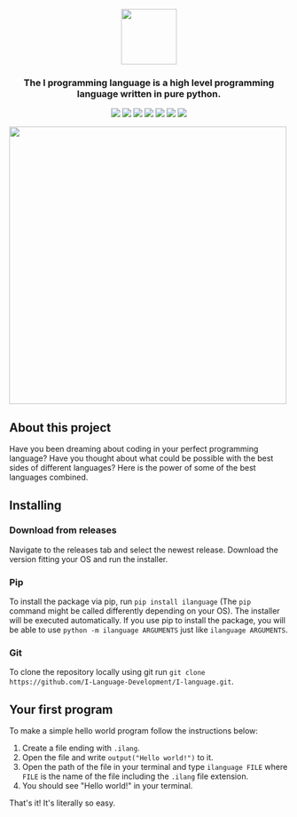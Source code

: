 <p align="center">
    <img src="https://github.com/I-Language-Development/I-language/blob/main/.github/logo-with-text.png" height="100px">
</p>
<h3 align="center">
    The I programming language is a high level programming language written in pure python.
</h3>
<p align="center">
    <img src="https://www.codefactor.io/repository/github/i-language-development/i-language/badge">
    <img src="https://github.com/I-Language-Development/I-language/actions/workflows/pylint.yml/badge.svg">
    <img src="https://github.com/I-Language-Development/I-language/actions/workflows/ruff.yml/badge.svg">
    <img src="https://github.com/I-Language-Development/I-language/actions/workflows/bandit.yml/badge.svg">
    <img src="https://github.com/I-Language-Development/I-language/actions/workflows/pytest.yml/badge.svg">
    <img src="https://github.com/I-Language-Development/I-language/actions/workflows/mypy.yml/badge.svg">
    <img src="https://img.shields.io/badge/pre--commit-enabled-brightgreen?logo=pre-commit">
</p>

<img src="https://github.com/I-Language-Development/I-language/blob/main/.github/example-syntax.png?raw=true" width="500px"/>

## About this project
Have you been dreaming about coding in your perfect programming language?
Have you thought about what could be possible with the best sides of different languages?
Here is the power of some of the best languages combined.

## Installing
### Download from releases
Navigate to the releases tab and select the newest release. Download the version fitting your OS and run the installer.

### Pip
To install the package via pip, run `pip install ilanguage` (The `pip` command might be called differently depending on
your OS). The installer will be executed automatically. If you use pip to install the package, you will be able to use
`python -m ilanguage ARGUMENTS` just like `ilanguage ARGUMENTS`.

### Git
To clone the repository locally using git run `git clone https://github.com/I-Language-Development/I-language.git`.

## Your first program
To make a simple hello world program follow the instructions below:
1. Create a file ending with `.ilang`.
2. Open the file and write `output("Hello world!")` to it.
3. Open the path of the file in your terminal and type `ilanguage FILE` where `FILE` is the name of the file including
the `.ilang` file extension.
4. You should see "Hello world!" in your terminal.

That's it! It's literally so easy.
